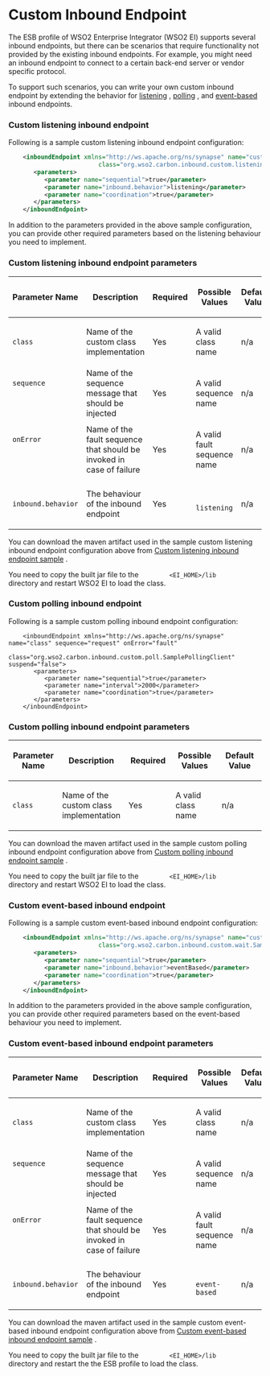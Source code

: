 # Custom Inbound Endpoint

The ESB profile of WSO2 Enterprise Integrator (WSO2 EI) supports several
inbound endpoints, but there can be scenarios that require functionality
not provided by the existing inbound endpoints. For example, you might
need an inbound endpoint to connect to a certain back-end server or
vendor specific protocol.

To support such scenarios, you can write your own custom inbound
endpoint by extending the behavior for
[listening](_Listening_Inbound_Endpoints_) ,
[polling](_Polling_Inbound_Endpoints_) , and
[event-based](_Event-Based_Inbound_Endpoints_) inbound endpoints.

### Custom listening inbound endpoint

Following is a sample custom listening inbound endpoint configuration:

``` xml
    <inboundEndpoint xmlns="http://ws.apache.org/ns/synapse" name="custom_listener" sequence="request" onError="fault"
                         class="org.wso2.carbon.inbound.custom.listening.SampleListeningEP" suspend="false">
       <parameters>
          <parameter name="sequential">true</parameter>
          <parameter name="inbound.behavior">listening</parameter>
          <parameter name="coordination">true</parameter>
       </parameters>
    </inboundEndpoint>
```

In addition to the parameters provided in the above sample
configuration, you can provide other required parameters based on the
listening behaviour you need to implement.

### Custom listening inbound endpoint parameters

<table>
<thead>
<tr class="header">
<th><p>Parameter Name</p></th>
<th><p>Description</p></th>
<th><p>Required</p></th>
<th><p>Possible Values</p></th>
<th><p>Default Value</p></th>
</tr>
</thead>
<tbody>
<tr class="odd">
<td><pre><code>class</code></pre></td>
<td><p>Name of the custom class implementation</p></td>
<td><p>Yes</p></td>
<td><p>A valid class name</p></td>
<td><p>n/a</p></td>
</tr>
<tr class="even">
<td><pre><code>sequence</code></pre>
<p><br />
</p></td>
<td>Name of the sequence message that should be injected</td>
<td>Yes</td>
<td>A valid sequence name</td>
<td>n/a</td>
</tr>
<tr class="odd">
<td><pre><code>onError</code></pre>
<p><br />
</p></td>
<td>Name of the fault sequence that should be invoked in case of failure</td>
<td>Yes</td>
<td><p>A valid fault sequence name</p></td>
<td>n/a</td>
</tr>
<tr class="even">
<td><pre><code>inbound.behavior</code></pre></td>
<td><p>The behaviour of the inbound endpoint</p></td>
<td>Yes</td>
<td><code>             listening            </code></td>
<td>n/a</td>
</tr>
</tbody>
</table>

You can download the maven artifact used in the sample custom listening
inbound endpoint configuration above from [Custom listening inbound
endpoint
sample](https://github.com/wso2-docs/ESB/tree/master/ESB-Artifacts/inbound/custom_inbound_listening)
.

You need to copy the built jar file to the
`         <EI_HOME>/lib        ` directory and restart WSO2 EI to load
the class.

### Custom polling inbound endpoint

Following is a sample custom polling inbound endpoint configuration:

``` html/xml
    <inboundEndpoint xmlns="http://ws.apache.org/ns/synapse" name="class" sequence="request" onError="fault"
                                class="org.wso2.carbon.inbound.custom.poll.SamplePollingClient" suspend="false">
       <parameters>
          <parameter name="sequential">true</parameter>
          <parameter name="interval">2000</parameter>
          <parameter name="coordination">true</parameter>
       </parameters>
    </inboundEndpoint>
```

### Custom polling inbound endpoint parameters

<table>
<colgroup>
<col style="width: 20%" />
<col style="width: 20%" />
<col style="width: 20%" />
<col style="width: 20%" />
<col style="width: 20%" />
</colgroup>
<thead>
<tr class="header">
<th><p>Parameter Name</p></th>
<th><p>Description</p></th>
<th><p>Required</p></th>
<th><p>Possible Values</p></th>
<th><p>Default Value</p></th>
</tr>
</thead>
<tbody>
<tr class="odd">
<td><pre><code>class</code></pre></td>
<td><p>Name of the custom class implementation</p></td>
<td><p>Yes</p></td>
<td><p>A valid class name</p></td>
<td><p>n/a</p></td>
</tr>
</tbody>
</table>

You can download the maven artifact used in the sample custom polling
inbound endpoint configuration above from [Custom polling inbound
endpoint
sample](https://github.com/wso2-docs/ESB/tree/master/ESB-Artifacts/inbound/custom_inbound)
.

You need to copy the built jar file to the
`         <EI_HOME>/lib        ` directory and restart WSO2 EI to load
the class.

### Custom event-based inbound endpoint

Following is a sample custom event-based inbound endpoint configuration:

``` xml
    <inboundEndpoint xmlns="http://ws.apache.org/ns/synapse" name="custom_waiting" sequence="request" onError="fault"
                         class="org.wso2.carbon.inbound.custom.wait.SampleWaitingClient" suspend="false">
       <parameters>
          <parameter name="sequential">true</parameter>
          <parameter name="inbound.behavior">eventBased</parameter>
          <parameter name="coordination">true</parameter>
       </parameters>
    </inboundEndpoint>
```

In addition to the parameters provided in the above sample
configuration, you can provide other required parameters based on the
event-based behaviour you need to implement.

### Custom event-based inbound endpoint parameters

<table>
<thead>
<tr class="header">
<th><p>Parameter Name</p></th>
<th><p>Description</p></th>
<th><p>Required</p></th>
<th><p>Possible Values</p></th>
<th><p>Default Value</p></th>
</tr>
</thead>
<tbody>
<tr class="odd">
<td><pre><code>class</code></pre></td>
<td><p>Name of the custom class implementation</p></td>
<td><p>Yes</p></td>
<td><p>A valid class name</p></td>
<td><p>n/a</p></td>
</tr>
<tr class="even">
<td><pre><code>sequence</code></pre>
<p><br />
</p></td>
<td>Name of the sequence message that should be injected</td>
<td>Yes</td>
<td>A valid sequence name</td>
<td>n/a</td>
</tr>
<tr class="odd">
<td><pre><code>onError</code></pre>
<p><br />
</p></td>
<td>Name of the fault sequence that should be invoked in case of failure</td>
<td>Yes</td>
<td><p>A valid fault sequence name</p></td>
<td>n/a</td>
</tr>
<tr class="even">
<td><pre><code>inbound.behavior</code></pre></td>
<td><p>The behaviour of the inbound endpoint</p></td>
<td>Yes</td>
<td><code>             event-based            </code></td>
<td>n/a</td>
</tr>
</tbody>
</table>

You can download the maven artifact used in the sample custom
event-based inbound endpoint configuration above from [Custom
event-based inbound endpoint
sample](https://github.com/wso2-docs/ESB/tree/master/ESB-Artifacts/inbound/custom_inbound_waiting)
.

You need to copy the built jar file to the
`         <EI_HOME>/lib        ` directory and restart the the ESB
profile to load the class.

  

